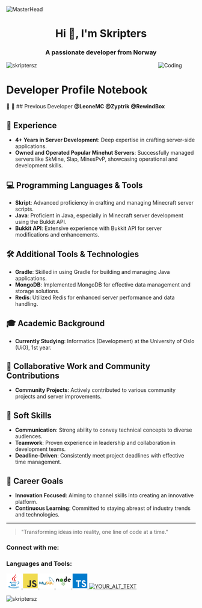 ![MasterHead](https://alpha-centauri-production.s3.amazonaws.com/uploads/content/174/header_image/header.jpg)

<h1 align="center">Hi 👋, I'm Skripters</h1>
<h3 align="center">A passionate developer from Norway</h3>
<img align="right" alt="Coding" width="100" src="https://docs.skriptlang.org/assets/icon.png">

<p align="left"> <img src="https://komarev.com/ghpvc/?username=skriptersz&label=Profile%20views&color=0e75b6&style=flat" alt="skriptersz" /> </p>

# Developer Profile Notebook

🚀 🚀 ## Previous Developer **@LeoneMC** **@Zyptrik** **@RewindBox**

## 🚀 Experience
- **4+ Years in Server Development**: Deep expertise in crafting server-side applications.
- **Owned and Operated Popular Minehut Servers**: Successfully managed servers like SkMine, Slap, MinesPvP, showcasing operational and development skills.

## 💻 Programming Languages & Tools
- **Skript**: Advanced proficiency in crafting and managing Minecraft server scripts.
- **Java**: Proficient in Java, especially in Minecraft server development using the Bukkit API.
- **Bukkit API**: Extensive experience with Bukkit API for server modifications and enhancements.

## 🛠️ Additional Tools & Technologies
- **Gradle**: Skilled in using Gradle for building and managing Java applications.
- **MongoDB**: Implemented MongoDB for effective data management and storage solutions.
- **Redis**: Utilized Redis for enhanced server performance and data handling.

## 🎓 Academic Background
- **Currently Studying**: Informatics (Development) at the University of Oslo (UiO), 1st year.

## 🤝 Collaborative Work and Community Contributions
- **Community Projects**: Actively contributed to various community projects and server improvements.

## 🌟 Soft Skills
- **Communication**: Strong ability to convey technical concepts to diverse audiences.
- **Teamwork**: Proven experience in leadership and collaboration in development teams.
- **Deadline-Driven**: Consistently meet project deadlines with effective time management.

## 🎯 Career Goals
- **Innovation Focused**: Aiming to channel skills into creating an innovative platform.
- **Continuous Learning**: Committed to staying abreast of industry trends and technologies.

---
> "Transforming ideas into reality, one line of code at a time."


<h3 align="left">Connect with me:</h3>
<p align="left">
</p>

<h3 align="left">Languages and Tools:</h3>
<p align="left">
    <a href="https://www.java.com" target="_blank" rel="noreferrer">
        <img src="https://raw.githubusercontent.com/devicons/devicon/master/icons/java/java-original.svg" alt="java" width="40" height="40"/>
    </a>
    <a href="https://developer.mozilla.org/en-US/docs/Web/JavaScript" target="_blank" rel="noreferrer">
        <img src="https://raw.githubusercontent.com/devicons/devicon/master/icons/javascript/javascript-original.svg" alt="javascript" width="40" height="40"/>
    </a>
    <a href="https://www.mysql.com/" target="_blank" rel="noreferrer">
        <img src="https://raw.githubusercontent.com/devicons/devicon/master/icons/mysql/mysql-original-wordmark.svg" alt="mysql" width="40" height="40"/>
    </a>
    <a href="https://nodejs.org" target="_blank" rel="noreferrer">
        <img src="https://raw.githubusercontent.com/devicons/devicon/master/icons/nodejs/nodejs-original-wordmark.svg" alt="nodejs" width="40" height="40"/>
    </a>
    <a href="https://www.typescriptlang.org/" target="_blank" rel="noreferrer">
        <img src="https://raw.githubusercontent.com/devicons/devicon/master/icons/typescript/typescript-original.svg" alt="typescript" width="40" height="40"/>
    </a>
    <a href="https://docs.skriptlang.org/" target="_blank" rel="noreferrer">
        <img src="https://i.postimg.cc/qBPC0B8L/icon.png" alt="YOUR_ALT_TEXT" width="40" height="40"/>
    </a>
</p>


<p><img align="center" src="https://github-readme-stats.vercel.app/api/top-langs?username=skriptersz&show_icons=true&locale=en&layout=compact" alt="skriptersz" /></p>
